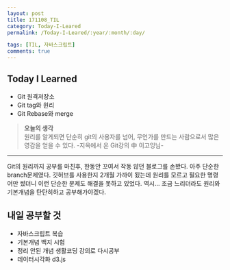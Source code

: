 ```yaml
---
layout: post
title: 171108_TIL
category: Today-I-Leared
permalink: /Today-I-Leared/:year/:month/:day/

tags: [TIL, 자바스크립트]
comments: true
---
```

## **Today I Learned**
* Git 원격저장소
* Git tag와 원리
* Git Rebase와 merge

>**오늘의 생각**  
원리를 알게되면 단순히 git의 사용자를 넘어, 무언가를 만드는 사람으로서 많은 영감을 얻을 수 있다.  -지옥에서 온 Git강의 中 이고잉님-  
---  
Git의 원리까지 공부를 마친후, 한동안 꼬여서 작동 않던 블로그를 손봤다. 아주 단순한 branch문제였다. 깃허브를 사용한지 2개월 가까이 됬는데 원리를 모르고 필요한 명령어만 썼더니 이런 단순한 문제도 해결을 못하고 있었다. 역시... 조금 느리더라도 원리와 기본개념을 탄탄히하고 공부해가야겠다. 

## **내일 공부할 것**
* 자바스크립트 복습
* 기본개념 백지 시험
* 정리 안된 개념 생활코딩 강의로 다시공부
* 데이터시각화 d3.js




